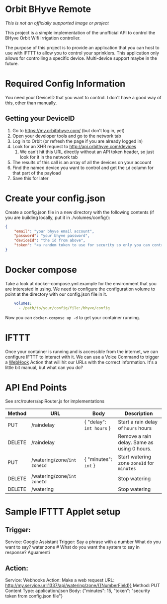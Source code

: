 # Orbit BHyve Remote

_*This is not an officially supported image or project*_

This project is a simple implementation of the unofficial API to control the BHyve Orbit Wifi irrigation controller.

The purpose of this project is to provide an application that you can host to use with IFTTT to allow you to control your sprinklers.
This application only allows for controlling a specific device. Multi-device support maybe in the future.

# Required Config Information

You need your DeviceID that you want to control. I don't have a good way of this, other than manually.

## Getting your DeviceID

1. Go to https://my.orbitbhyve.com/ (but don't log in, yet)
2. Open your developer tools and go to the network tab
3. Log in to Orbit (or refresh the page if you are already logged in)
4. Look for an XHR request to http://api.orbithyve.com/devices
    1. We can't hit this URL directly without an API token header, so just look for it in the network tab
5. The results of this call is an array of all the devices on your account
6. Find the named device you want to control and get the `id` column for that part of the payload
7. Save this for later

# Create your config.json

Create a config.json file in a new directory with the following contents (if you are building locally, put it in ./volumes/config/):

```json
{
    "email": "your bhyve email account",
    "password": "your bhyve password",
    "deviceId": "the id from above",
    "token": "<a random token to use for security so only you can control your requests>"
}
```

# Docker compose

Take a look at docker-compose.yml.example for the environment that you are interested in using.
We need to configure the configuration volume to point at the directory with our config.json file in it.
```yml
    volumes:
      - /path/to/your/config/file:/bhyve/config
```

Now you can `docker-compose up -d` to get your container running.

# IFTTT

Once your container is running and is accessible from the internet, we can configure IFTTT to interact with it.
We can use a Voice Command to trigger a [WebHook](https://ifttt.com/maker_webhooks) Action that will hit our URLs with the correct information.
It's a little bit manual, but what can you do?

# API End Points

See src/routers/apiRouter.js for implementations

| Method | URL | Body | Description |
| ------ | --- | ------- | ----------- |
| PUT | /raindelay | { "delay": `int hours` } | Start a rain delay of `hours` hours |
| DELETE | /raindelay | | Remove a rain delay. Same as using 0 hours. |
| PUT | /watering/zone/`int zoneId` | { "minutes": `int` } | Start watering zone `zoneId` for `minutes` |
| DELETE | /watering/zone/`int zoneId` | | Stop watering |
| DELETE | /watering | | Stop watering |

# Sample IFTTT Applet setup

## Trigger:
Service: Google Assistant
Trigger: Say a phrase with a number
What do you want to say? water zone #
What do you want the system to say in response? Aguamenti

## Action:
Service: Webhooks
Action: Make a web request
URL: http://my.service.url:1337/api/watering/zone/{{NumberField}}
Method: PUT
Content Type: application/json
Body: {"minutes": 15, "token": "security token from config.json file"}